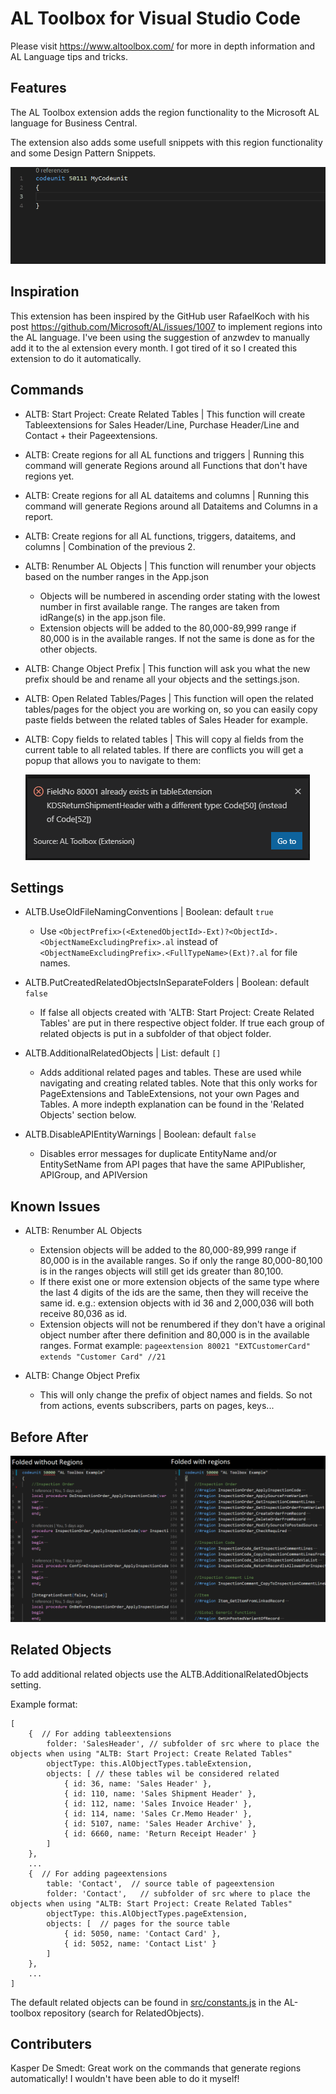 # AL Toolbox for Visual Studio Code

Please visit https://www.altoolbox.com/ for more in depth information and AL Language tips and tricks.

## Features

The AL Toolbox extension adds the region functionality to the Microsoft AL language for Business Central.

The extension also adds some usefull snippets with this region functionality and some Design Pattern Snippets.

![Simple Example](resources/SimpleExample.gif)

## Inspiration

This extension has been inspired by the GitHub user RafaelKoch with his post https://github.com/Microsoft/AL/issues/1007 to implement regions into the AL language. I've been using the suggestion of anzwdev to manually add it to the al extension every month. I got tired of it so I created this extension to do it automatically.

## Commands

- ALTB: Start Project: Create Related Tables | This function will create Tableextensions for Sales Header/Line, Purchase Header/Line and Contact + their Pageextensions.

- ALTB: Create regions for all AL functions and triggers | Running this command will generate Regions around all Functions that don't have regions yet.

- ALTB: Create regions for all AL dataitems and columns | Running this command will generate Regions around all Dataitems and Columns in a report.

- ALTB: Create regions for all AL functions, triggers, dataitems, and columns | Combination of the previous 2.

- ALTB: Renumber AL Objects | This function will renumber your objects based on the number ranges in the App.json
    - Objects will be numbered in ascending order stating with the lowest number in first available range. The ranges are taken from idRange(s) in the app.json file.
    - Extension objects will be added to the 80,000-89,999 range if 80,000 is in the available ranges. If not the same is done as for the other objects.

- ALTB: Change Object Prefix | This function will ask you what the new prefix should be and rename all your objects and the settings.json.

- ALTB: Open Related Tables/Pages | This function will open the related tables/pages for the object you are working on, so you can easily copy paste fields between the related tables of Sales Header for example.

- ALTB: Copy fields to related tables | This will copy al fields from the current table to all related tables. If there are conflicts you will get a popup that allows you to navigate to them:

    ![Popup](resources/CopyFieldConflictPopup.png)

## Settings

- ALTB.UseOldFileNamingConventions | Boolean: default `true`
    - Use `<ObjectPrefix>(<ExtenedObjectId>-Ext)?<ObjectId>.<ObjectNameExcludingPrefix>.al` instead of `<ObjectNameExcludingPrefix>.<FullTypeName>(Ext)?.al` for file names.

- ALTB.PutCreatedRelatedObjectsInSeparateFolders | Boolean: default `false`
    - If false all objects created with 'ALTB: Start Project: Create Related Tables' are put in there respective object folder. If true each group of related objects is put in a subfolder of that object folder.

- ALTB.AdditionalRelatedObjects | List: default `[]`
    - Adds additional related pages and tables. These are used while navigating and creating related tables.
    Note that this only works for PageExtensions and TableExtensions, not your own Pages and Tables.
    A more indepth explanation can be found in the 'Related Objects' section below.

- ALTB.DisableAPIEntityWarnings | Boolean: default `false`
    - Disables error messages for duplicate EntityName and/or EntitySetName from API pages that have the same APIPublisher, APIGroup, and APIVersion

## Known Issues

- ALTB: Renumber AL Objects
  - Extension objects will be added to the 80,000-89,999 range if 80,000 is in the available ranges.
  So if only the range 80,000-80,100 is in the ranges objects will still get ids greater than 80,100.
  - If there exist one or more extension objects of the same type where the last 4 digits of the ids are the same,
  then they will receive the same id. e.g.: extension objects with id 36 and 2,000,036 will both receive 80,036 as id.
  - Extension objects will not be renumbered if they don't have a original object number after there definition and 80,000 is in the available ranges.
  Format example: `pageextension 80021 "EXTCustomerCard" extends "Customer Card" //21`

- ALTB: Change Object Prefix
    - This will only change the prefix of object names and fields.
    So not from actions, events subscribers, parts on pages, keys... 

## Before After
![BeforeAfter](resources/BeforeAfter.png)

## Related Objects

To add additional related objects use the ALTB.AdditionalRelatedObjects setting.

Example format:
```
[
    {  // For adding tableextensions
        folder: 'SalesHeader', // subfolder of src where to place the objects when using "ALTB: Start Project: Create Related Tables"
        objectType: this.AlObjectTypes.tableExtension,
        objects: [ // these tables wil be considered related
            { id: 36, name: 'Sales Header' },
            { id: 110, name: 'Sales Shipment Header' },
            { id: 112, name: 'Sales Invoice Header' },
            { id: 114, name: 'Sales Cr.Memo Header' },
            { id: 5107, name: 'Sales Header Archive' },
            { id: 6660, name: 'Return Receipt Header' }
        ]
    },
    ...
    {  // For adding pageextensions
        table: 'Contact',  // source table of pageextension
        folder: 'Contact',   // subfolder of src where to place the objects when using "ALTB: Start Project: Create Related Tables"
        objectType: this.AlObjectTypes.pageExtension,
        objects: [  // pages for the source table
            { id: 5050, name: 'Contact Card' },
            { id: 5052, name: 'Contact List' }
        ]
    },
    ...
]
```
The default related objects can be found in [src/constants.js](https://github.com/BartPermentier/al-toolbox/blob/master/src/constants.js) in the AL-toolbox repository (search for RelatedObjects).

## Contributers

Kasper De Smedt: Great work on the commands that generate regions automatically! I wouldn't have been able to do it myself!
